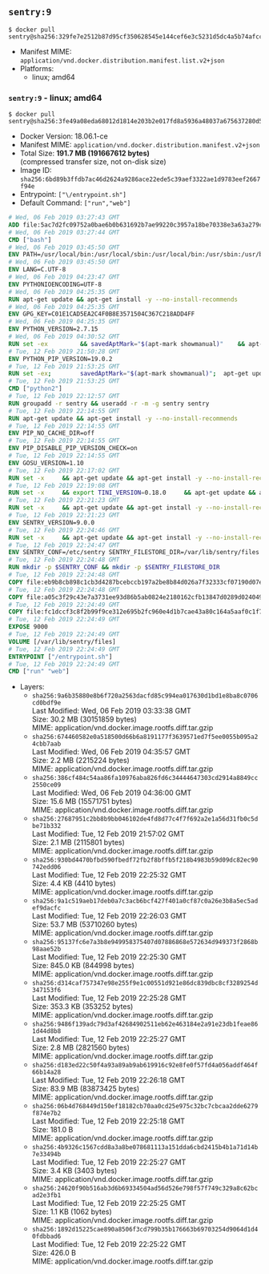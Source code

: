 ## `sentry:9`

```console
$ docker pull sentry@sha256:329fe7e2512b87d95cf350628545e144cef6e3c5231d5dc4a5b74afcca039371
```

-	Manifest MIME: `application/vnd.docker.distribution.manifest.list.v2+json`
-	Platforms:
	-	linux; amd64

### `sentry:9` - linux; amd64

```console
$ docker pull sentry@sha256:3fe49a08eda68012d1814e203b2e017fd8a5936a48037a675637280d559e45eb
```

-	Docker Version: 18.06.1-ce
-	Manifest MIME: `application/vnd.docker.distribution.manifest.v2+json`
-	Total Size: **191.7 MB (191667612 bytes)**  
	(compressed transfer size, not on-disk size)
-	Image ID: `sha256:6bd89b3ffdb7ac46d2624a9286ace22ede5c39aef3322ae1d9783eef2667f94e`
-	Entrypoint: `["\/entrypoint.sh"]`
-	Default Command: `["run","web"]`

```dockerfile
# Wed, 06 Feb 2019 03:27:43 GMT
ADD file:5ac7d2fc09752a0bae6b0b631692b7ae99220c3957a18be70338e3a63a279c11 in / 
# Wed, 06 Feb 2019 03:27:44 GMT
CMD ["bash"]
# Wed, 06 Feb 2019 03:45:50 GMT
ENV PATH=/usr/local/bin:/usr/local/sbin:/usr/local/bin:/usr/sbin:/usr/bin:/sbin:/bin
# Wed, 06 Feb 2019 03:45:50 GMT
ENV LANG=C.UTF-8
# Wed, 06 Feb 2019 04:23:47 GMT
ENV PYTHONIOENCODING=UTF-8
# Wed, 06 Feb 2019 04:25:35 GMT
RUN apt-get update && apt-get install -y --no-install-recommends 		ca-certificates 		netbase 	&& rm -rf /var/lib/apt/lists/*
# Wed, 06 Feb 2019 04:25:35 GMT
ENV GPG_KEY=C01E1CAD5EA2C4F0B8E3571504C367C218ADD4FF
# Wed, 06 Feb 2019 04:25:35 GMT
ENV PYTHON_VERSION=2.7.15
# Wed, 06 Feb 2019 04:30:52 GMT
RUN set -ex 		&& savedAptMark="$(apt-mark showmanual)" 	&& apt-get update && apt-get install -y --no-install-recommends 		dpkg-dev 		gcc 		libbz2-dev 		libc6-dev 		libdb-dev 		libgdbm-dev 		libncursesw5-dev 		libreadline-dev 		libsqlite3-dev 		libssl-dev 		make 		tk-dev 		wget 		xz-utils 		zlib1g-dev 		$(command -v gpg > /dev/null || echo 'gnupg dirmngr') 		&& wget -O python.tar.xz "https://www.python.org/ftp/python/${PYTHON_VERSION%%[a-z]*}/Python-$PYTHON_VERSION.tar.xz" 	&& wget -O python.tar.xz.asc "https://www.python.org/ftp/python/${PYTHON_VERSION%%[a-z]*}/Python-$PYTHON_VERSION.tar.xz.asc" 	&& export GNUPGHOME="$(mktemp -d)" 	&& gpg --batch --keyserver ha.pool.sks-keyservers.net --recv-keys "$GPG_KEY" 	&& gpg --batch --verify python.tar.xz.asc python.tar.xz 	&& { command -v gpgconf > /dev/null && gpgconf --kill all || :; } 	&& rm -rf "$GNUPGHOME" python.tar.xz.asc 	&& mkdir -p /usr/src/python 	&& tar -xJC /usr/src/python --strip-components=1 -f python.tar.xz 	&& rm python.tar.xz 		&& cd /usr/src/python 	&& gnuArch="$(dpkg-architecture --query DEB_BUILD_GNU_TYPE)" 	&& ./configure 		--build="$gnuArch" 		--enable-shared 		--enable-unicode=ucs4 	&& make -j "$(nproc)" 	&& make install 	&& ldconfig 		&& apt-mark auto '.*' > /dev/null 	&& apt-mark manual $savedAptMark 	&& find /usr/local -type f -executable -not \( -name '*tkinter*' \) -exec ldd '{}' ';' 		| awk '/=>/ { print $(NF-1) }' 		| sort -u 		| xargs -r dpkg-query --search 		| cut -d: -f1 		| sort -u 		| xargs -r apt-mark manual 	&& apt-get purge -y --auto-remove -o APT::AutoRemove::RecommendsImportant=false 	&& rm -rf /var/lib/apt/lists/* 		&& find /usr/local -depth 		\( 			\( -type d -a \( -name test -o -name tests \) \) 			-o 			\( -type f -a \( -name '*.pyc' -o -name '*.pyo' \) \) 		\) -exec rm -rf '{}' + 	&& rm -rf /usr/src/python 		&& python2 --version
# Tue, 12 Feb 2019 21:50:28 GMT
ENV PYTHON_PIP_VERSION=19.0.2
# Tue, 12 Feb 2019 21:53:25 GMT
RUN set -ex; 		savedAptMark="$(apt-mark showmanual)"; 	apt-get update; 	apt-get install -y --no-install-recommends wget; 		wget -O get-pip.py 'https://bootstrap.pypa.io/get-pip.py'; 		apt-mark auto '.*' > /dev/null; 	[ -z "$savedAptMark" ] || apt-mark manual $savedAptMark; 	apt-get purge -y --auto-remove -o APT::AutoRemove::RecommendsImportant=false; 	rm -rf /var/lib/apt/lists/*; 		python get-pip.py 		--disable-pip-version-check 		--no-cache-dir 		"pip==$PYTHON_PIP_VERSION" 	; 	pip --version; 		find /usr/local -depth 		\( 			\( -type d -a \( -name test -o -name tests \) \) 			-o 			\( -type f -a \( -name '*.pyc' -o -name '*.pyo' \) \) 		\) -exec rm -rf '{}' +; 	rm -f get-pip.py
# Tue, 12 Feb 2019 21:53:25 GMT
CMD ["python2"]
# Tue, 12 Feb 2019 22:12:57 GMT
RUN groupadd -r sentry && useradd -r -m -g sentry sentry
# Tue, 12 Feb 2019 22:14:55 GMT
RUN apt-get update && apt-get install -y --no-install-recommends         gcc         git         libffi-dev         libjpeg-dev         libpq-dev         libxml2-dev         libxslt-dev         libyaml-dev     && rm -rf /var/lib/apt/lists/*
# Tue, 12 Feb 2019 22:14:55 GMT
ENV PIP_NO_CACHE_DIR=off
# Tue, 12 Feb 2019 22:14:55 GMT
ENV PIP_DISABLE_PIP_VERSION_CHECK=on
# Tue, 12 Feb 2019 22:14:55 GMT
ENV GOSU_VERSION=1.10
# Tue, 12 Feb 2019 22:17:02 GMT
RUN set -x     && apt-get update && apt-get install -y --no-install-recommends wget && rm -rf /var/lib/apt/lists/*     && wget -O /usr/local/bin/gosu "https://github.com/tianon/gosu/releases/download/$GOSU_VERSION/gosu-$(dpkg --print-architecture)"     && wget -O /usr/local/bin/gosu.asc "https://github.com/tianon/gosu/releases/download/$GOSU_VERSION/gosu-$(dpkg --print-architecture).asc"     && export GNUPGHOME="$(mktemp -d)"     && gpg --keyserver ha.pool.sks-keyservers.net --recv-keys B42F6819007F00F88E364FD4036A9C25BF357DD4     && gpg --batch --verify /usr/local/bin/gosu.asc /usr/local/bin/gosu     && rm -r "$GNUPGHOME" /usr/local/bin/gosu.asc     && chmod +x /usr/local/bin/gosu     && gosu nobody true     && apt-get purge -y --auto-remove wget
# Tue, 12 Feb 2019 22:19:08 GMT
RUN set -x     && export TINI_VERSION=0.18.0     && apt-get update && apt-get install -y --no-install-recommends wget && rm -rf /var/lib/apt/lists/*     && wget -O /usr/local/bin/tini "https://github.com/krallin/tini/releases/download/v$TINI_VERSION/tini"     && wget -O /usr/local/bin/tini.asc "https://github.com/krallin/tini/releases/download/v$TINI_VERSION/tini.asc"     && export GNUPGHOME="$(mktemp -d)"     && gpg --keyserver ha.pool.sks-keyservers.net --recv-keys 595E85A6B1B4779EA4DAAEC70B588DFF0527A9B7     && gpg --batch --verify /usr/local/bin/tini.asc /usr/local/bin/tini     && rm -r "$GNUPGHOME" /usr/local/bin/tini.asc     && chmod +x /usr/local/bin/tini     && tini -h     && apt-get purge -y --auto-remove wget
# Tue, 12 Feb 2019 22:21:23 GMT
RUN set -x     && apt-get update && apt-get install -y --no-install-recommends make && rm -rf /var/lib/apt/lists/*     && pip install librabbitmq==1.6.1     && python -c 'import librabbitmq'     && apt-get purge -y --auto-remove make
# Tue, 12 Feb 2019 22:21:23 GMT
ENV SENTRY_VERSION=9.0.0
# Tue, 12 Feb 2019 22:24:46 GMT
RUN set -x     && apt-get update && apt-get install -y --no-install-recommends wget g++ && rm -rf /var/lib/apt/lists/*     && mkdir -p /usr/src/sentry     && wget -O /usr/src/sentry/sentry-${SENTRY_VERSION}-py27-none-any.whl "https://github.com/getsentry/sentry/releases/download/${SENTRY_VERSION}/sentry-${SENTRY_VERSION}-py27-none-any.whl"     && wget -O /usr/src/sentry/sentry-${SENTRY_VERSION}-py27-none-any.whl.asc "https://github.com/getsentry/sentry/releases/download/${SENTRY_VERSION}/sentry-${SENTRY_VERSION}-py27-none-any.whl.asc"     && wget -O /usr/src/sentry/sentry_plugins-${SENTRY_VERSION}-py2.py3-none-any.whl "https://github.com/getsentry/sentry/releases/download/${SENTRY_VERSION}/sentry_plugins-${SENTRY_VERSION}-py2.py3-none-any.whl"     && wget -O /usr/src/sentry/sentry_plugins-${SENTRY_VERSION}-py2.py3-none-any.whl.asc "https://github.com/getsentry/sentry/releases/download/${SENTRY_VERSION}/sentry_plugins-${SENTRY_VERSION}-py2.py3-none-any.whl.asc"     && export GNUPGHOME="$(mktemp -d)"     && gpg --keyserver ha.pool.sks-keyservers.net --recv-keys D8749766A66DD714236A932C3B2D400CE5BBCA60     && gpg --batch --verify /usr/src/sentry/sentry-${SENTRY_VERSION}-py27-none-any.whl.asc /usr/src/sentry/sentry-${SENTRY_VERSION}-py27-none-any.whl     && gpg --batch --verify /usr/src/sentry/sentry_plugins-${SENTRY_VERSION}-py2.py3-none-any.whl.asc /usr/src/sentry/sentry_plugins-${SENTRY_VERSION}-py2.py3-none-any.whl     && pip install         /usr/src/sentry/sentry-${SENTRY_VERSION}-py27-none-any.whl         /usr/src/sentry/sentry_plugins-${SENTRY_VERSION}-py2.py3-none-any.whl     && sentry --help     && sentry plugins list     && rm -r "$GNUPGHOME" /usr/src/sentry     && apt-get purge -y --auto-remove wget g++
# Tue, 12 Feb 2019 22:24:47 GMT
ENV SENTRY_CONF=/etc/sentry SENTRY_FILESTORE_DIR=/var/lib/sentry/files
# Tue, 12 Feb 2019 22:24:48 GMT
RUN mkdir -p $SENTRY_CONF && mkdir -p $SENTRY_FILESTORE_DIR
# Tue, 12 Feb 2019 22:24:48 GMT
COPY file:eb9b8cb898c1cb3d4287bcebccb197a2be8b84d026a7f32333cf07190d07ee20 in /etc/sentry/ 
# Tue, 12 Feb 2019 22:24:48 GMT
COPY file:a05c3f29c43e7a3731ee93d86b5ab0824e2180162cfb13847d0289d024049804 in /etc/sentry/ 
# Tue, 12 Feb 2019 22:24:49 GMT
COPY file:fc1dccf3c8f2b99f9ce312e695b2fc960e4d1b7cae43a80c164a5aaf0c1f7ff9 in /entrypoint.sh 
# Tue, 12 Feb 2019 22:24:49 GMT
EXPOSE 9000
# Tue, 12 Feb 2019 22:24:49 GMT
VOLUME [/var/lib/sentry/files]
# Tue, 12 Feb 2019 22:24:49 GMT
ENTRYPOINT ["/entrypoint.sh"]
# Tue, 12 Feb 2019 22:24:49 GMT
CMD ["run" "web"]
```

-	Layers:
	-	`sha256:9a6b35880e8b6f720a2563dacfd85c994ea017630d1bd1e8ba8c0706cd0bdf9e`  
		Last Modified: Wed, 06 Feb 2019 03:33:38 GMT  
		Size: 30.2 MB (30151859 bytes)  
		MIME: application/vnd.docker.image.rootfs.diff.tar.gzip
	-	`sha256:674460582e0a518500d66b6a8191177f3639571ed7f5ee0055b095a24cbb7aab`  
		Last Modified: Wed, 06 Feb 2019 04:35:57 GMT  
		Size: 2.2 MB (2215224 bytes)  
		MIME: application/vnd.docker.image.rootfs.diff.tar.gzip
	-	`sha256:386cf484c54aa86fa10976aba826fd6c34444647303cd2914a8849cc2550ce09`  
		Last Modified: Wed, 06 Feb 2019 04:36:00 GMT  
		Size: 15.6 MB (15571751 bytes)  
		MIME: application/vnd.docker.image.rootfs.diff.tar.gzip
	-	`sha256:27687951c2bb8b9bb046102de4fd8d77c4f7f692a2e1a56d31fb0c5dbe71b332`  
		Last Modified: Tue, 12 Feb 2019 21:57:02 GMT  
		Size: 2.1 MB (2115801 bytes)  
		MIME: application/vnd.docker.image.rootfs.diff.tar.gzip
	-	`sha256:930bd4470bfbd590fbedf72fb2f8bffb5f218b4983b59d09dc82ec90742edd06`  
		Last Modified: Tue, 12 Feb 2019 22:25:32 GMT  
		Size: 4.4 KB (4410 bytes)  
		MIME: application/vnd.docker.image.rootfs.diff.tar.gzip
	-	`sha256:9a1c519aeb17deb0a7c3acb6bcf427f401a0cf87c0a26e3b8a5ec5adef9dacfc`  
		Last Modified: Tue, 12 Feb 2019 22:26:03 GMT  
		Size: 53.7 MB (53710260 bytes)  
		MIME: application/vnd.docker.image.rootfs.diff.tar.gzip
	-	`sha256:95137fc6e7a3b8e949958375407d07886868e572634d949373f2868b98aae52b`  
		Last Modified: Tue, 12 Feb 2019 22:25:30 GMT  
		Size: 845.0 KB (844998 bytes)  
		MIME: application/vnd.docker.image.rootfs.diff.tar.gzip
	-	`sha256:d314caf757347e98e255f9e1c00551d921e86dc839dbc8cf3289254d347153f6`  
		Last Modified: Tue, 12 Feb 2019 22:25:28 GMT  
		Size: 353.3 KB (353252 bytes)  
		MIME: application/vnd.docker.image.rootfs.diff.tar.gzip
	-	`sha256:9486f139adc79d3af42684902511eb62e463184e2a91e23db1feae861d44d8b8`  
		Last Modified: Tue, 12 Feb 2019 22:25:27 GMT  
		Size: 2.8 MB (2821560 bytes)  
		MIME: application/vnd.docker.image.rootfs.diff.tar.gzip
	-	`sha256:d183ed22c50f4a93a89ab9ab619916c92e8fe0f57fd4a056addf464f66b14a28`  
		Last Modified: Tue, 12 Feb 2019 22:26:18 GMT  
		Size: 83.9 MB (83873425 bytes)  
		MIME: application/vnd.docker.image.rootfs.diff.tar.gzip
	-	`sha256:06b4d768449d150ef18182cb70aa0cd25e975c32bc7cbcaa2dde6279f874e7b2`  
		Last Modified: Tue, 12 Feb 2019 22:25:18 GMT  
		Size: 181.0 B  
		MIME: application/vnd.docker.image.rootfs.diff.tar.gzip
	-	`sha256:4b9326c1567cdd8a3a8be078681113a151dda6cbd2415b4b1a71d14b7e33494b`  
		Last Modified: Tue, 12 Feb 2019 22:25:27 GMT  
		Size: 3.4 KB (3403 bytes)  
		MIME: application/vnd.docker.image.rootfs.diff.tar.gzip
	-	`sha256:24620f90b516ab3d6b69334504ad56d526e798f57f749c329a8c62bcad2e3fb1`  
		Last Modified: Tue, 12 Feb 2019 22:25:25 GMT  
		Size: 1.1 KB (1062 bytes)  
		MIME: application/vnd.docker.image.rootfs.diff.tar.gzip
	-	`sha256:1892d15225cae890a8506f3cd799b35b176663b69703254d9064d1d40fdbbad6`  
		Last Modified: Tue, 12 Feb 2019 22:25:22 GMT  
		Size: 426.0 B  
		MIME: application/vnd.docker.image.rootfs.diff.tar.gzip
